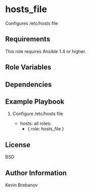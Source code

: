 hosts_file
==========

Configures /etc/hosts file

Requirements
------------

This role requires Ansible 1.4 or higher.

Role Variables
--------------

Dependencies
------------

Example Playbook
----------------

1) Configure /etc/hosts file

    - hosts: all
      roles:
         - { role: hosts_file }

License
-------

BSD

Author Information
------------------

Kevin Brebanov
